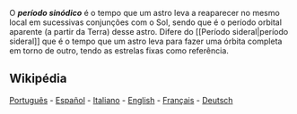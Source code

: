 O ***período sinódico*** é o tempo que um astro leva a reaparecer no mesmo local em sucessivas conjunções com o Sol, sendo que é o período orbital aparente (a partir da Terra) desse astro. Difere do [[Período sideral|período sideral]] que é o tempo que um astro leva para fazer uma órbita completa em torno de outro, tendo as estrelas fixas como referência.

## Wikipédia

[Português](https://pt.wikipedia.org/wiki/Per%C3%ADodo_sin%C3%B3dico) - [Español](https://es.wikipedia.org/wiki/Per%C3%ADodo_orbital#Otros_per%C3%ADodos_relacionados_con_el_per%C3%ADodo_orbital) - [Italiano](https://it.wikipedia.org/wiki/Periodo_di_rivoluzione#Tipologia) - [English](https://en.wikipedia.org/wiki/Orbital_period#Synodic_period) - [Français](https://fr.wikipedia.org/wiki/P%C3%A9riode_synodique) - [Deutsch](https://de.wikipedia.org/wiki/Synodische_Periode)